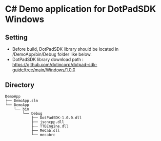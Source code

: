 # C# Demo application for DotPadSDK Windows

## Setting
- Before build, DotPadSDK library should be located in /DemoApp/bin/Debug folder like below.
- DotPadSDK library download path : https://github.com/dotincorp/dotpad-sdk-guide/tree/main/Windows/1.0.0

## Directory
```
DemoApp
├── DemoApp.sln
└── DemoApp
    └── bin
        └── Debug
            ├── DotPadSDK-1.0.0.dll
            ├── jsoncpp.dll 
            ├── TTBEngine.dll
            ├── MeCab.dll
            └── mecabrc             
```
